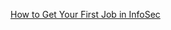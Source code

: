 
[How to Get Your First Job in InfoSec](https://www.freecodecamp.org/news/how-to-get-your-first-job-in-infosec)

